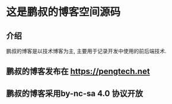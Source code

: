 
# 这是鹏叔的博客空间源码

## 介绍

鹏叔的博客是以技术博客为主, 主要用于记录开发中使用的前后端技术.

## 鹏叔的博客发布在 <https://pengtech.net>

## 鹏叔的博客采用by-nc-sa 4.0 协议开放
